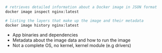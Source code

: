 
```bash
# retrieves detailed information about a Docker image in JSON format
docker image inspect nginx:latest

# listing the layers that make up the image and their metadata
docker image history nginx:latest
```

- App binaries and dependencies
- Metadata about the image data and how to run the image
- Not a complete OS, no kernel, kernel module (e.g drivers)
